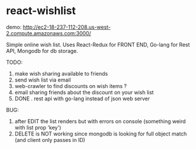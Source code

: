 ﻿# react-wishlist
 demo: http://ec2-18-237-112-208.us-west-2.compute.amazonaws.com:3000/
 
 Simple online wish list. Uses React-Redux for FRONT END, Go-lang for Rest API, Mongodb for db storage. 
 
 TODO: 
 
 1. make wish sharing available to friends
 2. send wish list via email
 3. web-crawler to find discounts on wish items ?
 4. email sharing friends about the discount on your wish list
 5. DONE . rest api with go-lang instead of json web server
 
 BUG:
 1. after EDIT the list renders but with errors on console (something weird with list prop 'key')
 2. DELETE is NOT working since mongodb is looking for full object match (and client only passes in ID)
 
